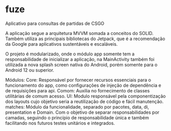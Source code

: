 # fuze
Aplicativo para consultas de partidas de CSGO


A aplicação segue a arquitetura MVVM somada a conceitos do SOLID. 
Também utiliza as principais bibliotecas do Jetpack, que é a recomendação da Google para aplicativos sustentáveis e escaláveis. 

O projeto é modularizado, onde o módulo app somente tem a responsabilidade de inicializar a aplicação, na MainActivity também foi utilizada a nova splash screen nativa do Android, porém somente para o Android 12 ou superior. 

Módulos:
	Core: Responsável por fornecer recursos essenciais para o funcionamento do app, como configurações de injeção de dependência e de requisições para api.
	Comom: Auxilia no fornecimento de classes utilitárias de comum acesso.
	UI: Modulo responsável pela componentização dos layouts  cujo objetivo seria a reutilização de código e fácil manutenção.
	matches: Módulo da funcionalidade, separado por pacotes, data, di, presentation e Domain. Com o objetivo de separar responsabilidades por camadas, seguindo o princípio de responsabilidade única e também facilitando nos futuros testes unitários e integrados.
